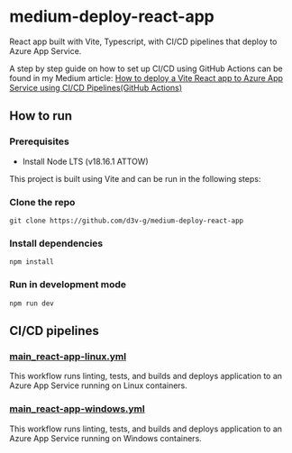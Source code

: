 # medium-deploy-react-app
React app built with Vite, Typescript, with CI/CD pipelines that deploy to Azure App Service.

A step by step guide on how to set up CI/CD using GitHub Actions can be found in my Medium article: [How to deploy a Vite React app to Azure App Service using CI/CD Pipelines(GitHub Actions)](https://medium.com/@janesfrontenddiary/how-to-deploy-a-vite-react-app-to-azure-app-service-using-ci-cd-pipelines-github-actions-1cee30d49ab0)

## How to run
### Prerequisites
- Install Node LTS (v18.16.1 ATTOW)
  
This project is built using Vite and can be run in the following steps:
### Clone the repo
```
git clone https://github.com/d3v-g/medium-deploy-react-app
```
### Install dependencies
```
npm install
```
### Run in development mode
```
npm run dev
```

## CI/CD pipelines
### [main_react-app-linux.yml](.github/workflows/main_react-app-linux.yml)
This workflow runs linting, tests, and builds and deploys application to an Azure App Service running on Linux containers.

### [main_react-app-windows.yml](.github/workflows/main_react-app-windows.yml)
This workflow runs linting, tests, and builds and deploys application to an Azure App Service running on Windows containers.